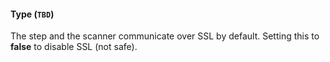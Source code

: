 #### Type (`TBD`)

The step and the scanner communicate over SSL by default. Setting this to **false** to disable SSL (not safe). 